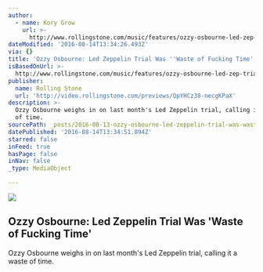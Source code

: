 ```yaml
---
author:
  - name: Kory Grow
    url: >-
      http://www.rollingstone.com/music/features/ozzy-osbourne-led-zep-trial-was-waste-of-f--king-time
dateModified: '2016-08-14T13:34:26.493Z'
via: {}
title: 'Ozzy Osbourne: Led Zeppelin Trial Was ''Waste of Fucking Time'''
isBasedOnUrl: >-
  http://www.rollingstone.com/music/features/ozzy-osbourne-led-zep-trial-was-waste-of-f--king-time
publisher:
  name: Rolling Stone
  url: 'http://video.rollingstone.com/previews/QpYHCz38-necgKPaX'
description: >-
  Ozzy Osbourne weighs in on last month's Led Zeppelin trial, calling it a waste
  of time.
sourcePath: _posts/2016-08-13-ozzy-osbourne-led-zeppelin-trial-was-waste-of-f-king-time.md
datePublished: '2016-08-14T13:34:51.894Z'
starred: false
inFeed: true
hasPage: false
inNav: false
_type: MediaObject

---
```

<article style=""><img src="https://imgflo.herokuapp.com/graph/vahj1ThiexotieMo/7f4b76ce45b0ab05bb8d46c667af3852/noop.jpg?input=https%3A%2F%2Fassets-jpcust.jwpsrv.com%2Fthumbs%2FQpYHCz38-720.jpg" /><h1>Ozzy Osbourne: Led Zeppelin Trial Was 'Waste of Fucking Time'</h1><p>Ozzy Osbourne weighs in on last month's Led Zeppelin trial, calling it a waste of time.</p></article>